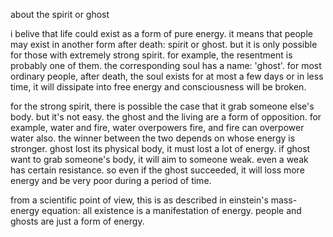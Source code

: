 about the spirit or ghost

i belive that life could exist as a form of pure energy. it means that people may exist in another form after death: spirit or ghost. but it is only possible for those with extremely strong spirit. for example, the resentment is probably one of them. the corresponding soul has a name: 'ghost'. for most ordinary people, after death, the soul exists for at most a few days or in less time, it will dissipate into free energy and consciousness will be broken.

for the strong spirit, there is possible the case that it grab someone else's body. but it's not easy. the ghost and the living are a form of opposition. for example, water and fire, water overpowers fire, and fire can overpower water also. the winner between the two depends on whose energy is stronger. ghost lost its physical body, it must lost a lot of energy. if ghost want to grab someone's body, it will aim to someone weak. even a weak has certain resistance. so even if the ghost succeeded, it will loss more energy and be very poor during a period of time.

from a scientific point of view, this is as described in einstein's mass-energy equation: all existence is a manifestation of energy. people and ghosts are just a form of energy.

